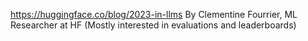 https://huggingface.co/blog/2023-in-llms
By Clementine Fourrier, ML Researcher at HF (Mostly interested in evaluations and leaderboards)













